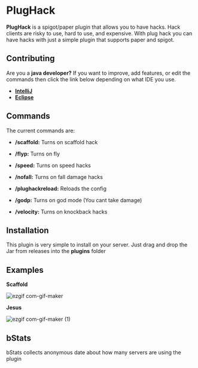 # PlugHack

**PlugHack** is a spigot/paper plugin that allows you to have hacks. Hack clients are risky to use, hard to use, and expensive. With plug hack you can have hacks with just a simple plugin that supports paper and spigot.

## Contributing

Are you a **java developer?** If you want to improve, add features, or edit the commands then click the link below depending on what IDE you use.

- **[IntelliJ](https://www.jetbrains.com/help/idea/import-project-or-module-wizard.html#import-project)**
- **[Eclipse](https://help.eclipse.org/2020-12/index.jsp)**


## Commands

The current commands are:

- **/scaffold:** Turns on scaffold hack

- **/flyp:** Turns on fly

- **/speed:** Turns on speed hacks

- **/nofall:** Turns on fall damage hacks

- **/plughackreload:** Reloads the config

- **/godp:** Turns on god mode (You cant take damage)

- **/velocity:** Turns on knockback hacks

## Installation
This plugin is very simple to install on your server. Just drag and drop the Jar from releases into the **plugins** folder

## Examples

**Scaffold**

![ezgif com-gif-maker](https://user-images.githubusercontent.com/64713886/109690387-4a5cd800-7b54-11eb-9b66-41241f4af990.gif)

**Jesus**

![ezgif com-gif-maker (1)](https://user-images.githubusercontent.com/64713886/109690695-9f005300-7b54-11eb-9f3f-8b91571d9437.gif)


## bStats
bStats collects anonymous date about how many servers are using the plugin
